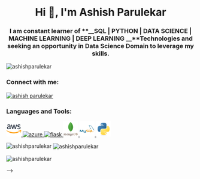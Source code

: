 <h1 align="center">Hi 👋, I'm Ashish Parulekar</h1>
<h3 align="center">I am constant learner of **__SQL | PYTHON | DATA SCIENCE | MACHINE LEARNING | DEEP LEARNING __**Technologies and seeking an opportunity in Data Science Domain to leverage my skills.</h3>

<p align="left"> <img src="https://komarev.com/ghpvc/?username=ashishparulekar&label=Profile%20views&color=0e75b6&style=flat" alt="ashishparulekar" /> </p>


<h3 align="left">Connect with me:</h3>
<p align="left">
<a href="https://linkedin.com/in/ashish parulekar" target="blank"><img align="center" src="https://raw.githubusercontent.com/rahuldkjain/github-profile-readme-generator/master/src/images/icons/Social/linked-in-alt.svg" alt="ashish parulekar" height="30" width="40" /></a>
</p>

<h3 align="left">Languages and Tools:</h3>
<p align="left"> <a href="https://aws.amazon.com" target="_blank" rel="noreferrer"> <img src="https://raw.githubusercontent.com/devicons/devicon/master/icons/amazonwebservices/amazonwebservices-original-wordmark.svg" alt="aws" width="40" height="40"/> </a> <a href="https://azure.microsoft.com/en-in/" target="_blank" rel="noreferrer"> <img src="https://www.vectorlogo.zone/logos/microsoft_azure/microsoft_azure-icon.svg" alt="azure" width="40" height="40"/> </a> <a href="https://flask.palletsprojects.com/" target="_blank" rel="noreferrer"> <img src="https://www.vectorlogo.zone/logos/pocoo_flask/pocoo_flask-icon.svg" alt="flask" width="40" height="40"/> </a> <a href="https://www.mongodb.com/" target="_blank" rel="noreferrer"> <img src="https://raw.githubusercontent.com/devicons/devicon/master/icons/mongodb/mongodb-original-wordmark.svg" alt="mongodb" width="40" height="40"/> </a> <a href="https://www.mysql.com/" target="_blank" rel="noreferrer"> <img src="https://raw.githubusercontent.com/devicons/devicon/master/icons/mysql/mysql-original-wordmark.svg" alt="mysql" width="40" height="40"/> </a> <a href="https://www.python.org" target="_blank" rel="noreferrer"> <img src="https://raw.githubusercontent.com/devicons/devicon/master/icons/python/python-original.svg" alt="python" width="40" height="40"/> </a> </p>

<p><img align="left" src="https://github-readme-stats.vercel.app/api/top-langs?username=ashishparulekar&show_icons=true&locale=en&layout=compact" alt="ashishparulekar" /></p>

<p>&nbsp;<img align="center" src="https://github-readme-stats.vercel.app/api?username=ashishparulekar&show_icons=true&locale=en" alt="ashishparulekar" /></p>

<p><img align="center" src="https://github-readme-streak-stats.herokuapp.com/?user=ashishparulekar&" alt="ashishparulekar" /></p>

-->
